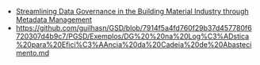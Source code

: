 - [Streamlining Data Governance in the Building Material Industry through Metadata Management](https://github.com/guilhasn/GSD/blob/main/PGSD/Exemplos/Streamlining%20Data%20Governance%20in%20the%20Building%20Material%20Industry%20through%20Metadata%20Management.md)
- https://github.com/guilhasn/GSD/blob/7914f5a4fd760f29b37d457780f6720307d4b9c7/PGSD/Exemplos/DG%20%20na%20Log%C3%ADstica%20para%20Efici%C3%AAncia%20da%20Cadeia%20de%20Abastecimento.md
